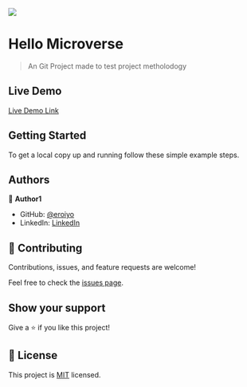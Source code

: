 ![](https://img.shields.io/badge/Microverse-blueviolet)

# Hello Microverse

> An Git Project made to test project metholodogy

## Live Demo

[Live Demo Link](https://eroiyo.github.io/Hello-Microverse-Project/)


## Getting Started


To get a local copy up and running follow these simple example steps.

## Authors

👤 **Author1**

- GitHub: [@eroiyo](https://github.com/eroiyo)
- LinkedIn: [LinkedIn](https://www.linkedin.com/in/carlos-arturo-ortega-guanipa-39a1a5204/)

## 🤝 Contributing

Contributions, issues, and feature requests are welcome!

Feel free to check the [issues page](../../issues/).

## Show your support

Give a ⭐️ if you like this project!

## 📝 License

This project is [MIT](./MIT.md) licensed.
